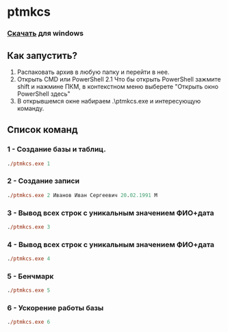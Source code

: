# ptmkcs

### [Скачать](https://github.com/Watashis/ptmkcs/releases/download/1/win-x86.zip) для windows

## Как запустить?
1. Распаковать архив в любую папку и перейти в нее.
2. Открыть CMD или PowerShell
2.1 Что бы открыть PowerShell зажмите shift и нажмине ПКМ, в контекстном меню выберете "Открыть окно PowerShell здесь"
3. В открывшемся окне набираем .\ptmkcs.exe и интересующую команду.

## Список команд
### 1 - Создание базы и таблиц. 
```ps
./ptmkcs.exe 1
```

### 2 - Создание записи
```ps
./ptmkcs.exe 2 Иванов Иван Сергеевич 20.02.1991 М
```

### 3 - Вывод всех строк с уникальным значением ФИО+дата
```ps
./ptmkcs.exe 3
```

### 4 - Вывод всех строк с уникальным значением ФИО+дата
```ps
./ptmkcs.exe 4
```

### 5 - Бенчмарк
```ps
./ptmkcs.exe 5
```

### 6 - Ускорение работы базы
```ps
./ptmkcs.exe 6
```
